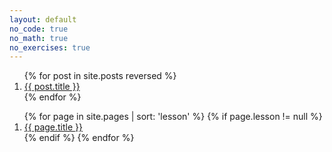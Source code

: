```yaml
---
layout: default
no_code: true
no_math: true
no_exercises: true
---
```


<ol>
{% for post in site.posts reversed %}
<li value="{{ post.lesson }}">
  <a href="{{ site.baseurl }}{{ post.url }}">
    {{ post.title }}
  </a>
</li>
{% endfor %}
</ol>

<ol>
{% for page in site.pages | sort: 'lesson' %}
{% if page.lesson != null %}
<li value="{{ page.lesson }}">
  <a href="{{ site.baseurl }}{{ page.url }}">
    {{ page.title }}
  </a>
</li>
{% endif %}
{% endfor %}
</ol>
